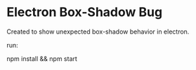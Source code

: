 # Electron Box-Shadow Bug

Created to show unexpected box-shadow behavior in electron.

run:

npm install && npm start
